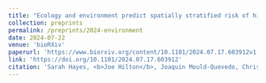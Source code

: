 ```yaml
---
title: "Ecology and environment predict spatially stratified risk of highly pathogenic avian influenza in wild birds across Europe"
collection: preprints
permalink: /preprints/2024-environment
date: 2024-07-22
venue: 'bioRXiv'
paperurl: 'https://www.biorxiv.org/content/10.1101/2024.07.17.603912v1'
link: 'https://doi.org/10.1101/2024.07.17.603912'
citation: 'Sarah Hayes, <b>Joe Hilton</b>, Joaquin Mould-Quevedo, Christl Donnelly, Matthew Baylis, Liam Brierley (2024) &quot;Ecology and environment predict spatially stratified risk of highly pathogenic avian influenza in wild birds across Europe.&quot; <i>bioRXiv</i> doi:10.1101/2024.07.17.603912'
---
```

